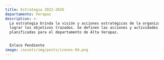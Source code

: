 ```yaml
---
title: Estrategia 2022-2026
departamento: Verapaz
description: >-
  La estrategia brinda la visión y acciones estratégicas de la organización para
  lograr los objetivos trazados. Se definen las acciones y actividades
  planificadas para el departamento de Alta Verapaz.


  Enlace Pendiente
image: /assets/img/posts/iconos-04.png
---
```


